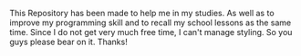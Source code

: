 This Repository has been made to help me in my studies. As well as to improve my programming skill and to recall 
my school lessons as the same time. Since I do not get very much free time, I can't manage styling. So you guys 
please bear on it. Thanks!
